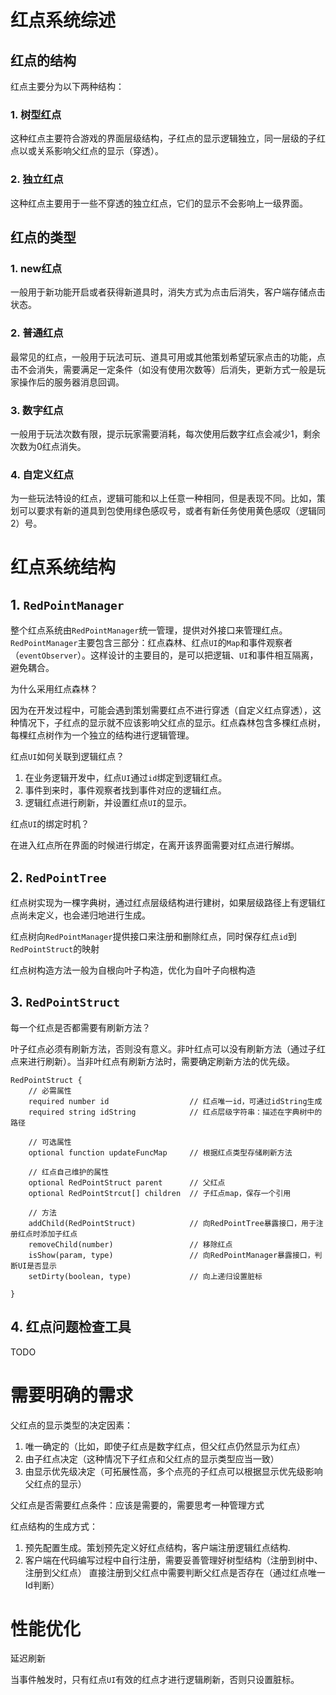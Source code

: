 # 红点系统综述



## 红点的结构

红点主要分为以下两种结构：

### 1. 树型红点

这种红点主要符合游戏的界面层级结构，子红点的显示逻辑独立，同一层级的子红点以或关系影响父红点的显示（穿透）。

### 2. 独立红点

这种红点主要用于一些不穿透的独立红点，它们的显示不会影响上一级界面。



## 红点的类型

### 1. new红点

一般用于新功能开启或者获得新道具时，消失方式为点击后消失，客户端存储点击状态。

### 2. 普通红点

最常见的红点，一般用于玩法可玩、道具可用或其他策划希望玩家点击的功能，点击不会消失，需要满足一定条件（如没有使用次数等）后消失，更新方式一般是玩家操作后的服务器消息回调。

### 3. 数字红点

一般用于玩法次数有限，提示玩家需要消耗，每次使用后数字红点会减少1，剩余次数为0红点消失。

### 4. 自定义红点

为一些玩法特设的红点，逻辑可能和以上任意一种相同，但是表现不同。比如，策划可以要求有新的道具到包使用绿色感叹号，或者有新任务使用黄色感叹（逻辑同2）号。



# 红点系统结构

## 1. `RedPointManager`

整个红点系统由`RedPointManager`统一管理，提供对外接口来管理红点。`RedPointManager`主要包含三部分：红点森林、红点`UI`的`Map`和事件观察者（`eventObserver`）。这样设计的主要目的，是可以把逻辑、`UI`和事件相互隔离，避免耦合。

为什么采用红点森林？

因为在开发过程中，可能会遇到策划需要红点不进行穿透（自定义红点穿透），这种情况下，子红点的显示就不应该影响父红点的显示。红点森林包含多棵红点树，每棵红点树作为一个独立的结构进行逻辑管理。

红点`UI`如何关联到逻辑红点？

1. 在业务逻辑开发中，红点`UI`通过`id`绑定到逻辑红点。
2. 事件到来时，事件观察者找到事件对应的逻辑红点。
3. 逻辑红点进行刷新，并设置红点`UI`的显示。

红点`UI`的绑定时机？

在进入红点所在界面的时候进行绑定，在离开该界面需要对红点进行解绑。

## 2. `RedPointTree`

红点树实现为一棵字典树，通过红点层级结构进行建树，如果层级路径上有逻辑红点尚未定义，也会递归地进行生成。

红点树向`RedPointManager`提供接口来注册和删除红点，同时保存红点`id`到`RedPointStruct`的映射

红点树构造方法一般为自根向叶子构造，优化为自叶子向根构造



## 3. `RedPointStruct`

每一个红点是否都需要有刷新方法？

叶子红点必须有刷新方法，否则没有意义。非叶红点可以没有刷新方法（通过子红点来进行刷新）。当非叶红点有刷新方法时，需要确定刷新方法的优先级。

```pseudocode
RedPointStruct {
	// 必需属性
	required number id					// 红点唯一id，可通过idString生成
	required string idString			// 红点层级字符串：描述在字典树中的路径
	
	// 可选属性
	optional function updateFuncMap		// 根据红点类型存储刷新方法
	
	// 红点自己维护的属性
	optional RedPointStruct parent		// 父红点
	optional RedPointStrcut[] children	// 子红点map，保存一个引用
	
	// 方法
	addChild(RedPointStruct)			// 向RedPointTree暴露接口，用于注册红点时添加子红点
	removeChild(number)					// 移除红点
	isShow(param, type)					// 向RedPointManager暴露接口，判断UI是否显示
	setDirty(boolean, type)				// 向上递归设置脏标
	
}
```

## 4. 红点问题检查工具

TODO



# 需要明确的需求

父红点的显示类型的决定因素：

1. 唯一确定的（比如，即使子红点是数字红点，但父红点仍然显示为红点）
2. 由子红点决定（这种情况下子红点和父红点的显示类型应当一致）
3. 由显示优先级决定（可拓展性高，多个点亮的子红点可以根据显示优先级影响父红点的显示）

父红点是否需要红点条件：应该是需要的，需要思考一种管理方式

红点结构的生成方式：

1. 预先配置生成。策划预先定义好红点结构，客户端注册逻辑红点结构.
2. 客户端在代码编写过程中自行注册，需要妥善管理好树型结构（注册到树中、注册到父红点）
   直接注册到父红点中需要判断父红点是否存在（通过红点唯一Id判断）

# 性能优化

延迟刷新

当事件触发时，只有红点`UI`有效的红点才进行逻辑刷新，否则只设置脏标。